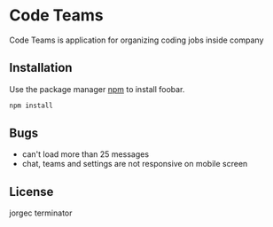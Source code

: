 # Code Teams

Code Teams is application for organizing coding jobs inside company

## Installation

Use the package manager [npm](https://www.npmjs.com/) to install foobar.

```bash
npm install
```

## Bugs

- can't load more than 25 messages
- chat, teams and settings are not responsive on mobile screen

## License

jorgec terminator
